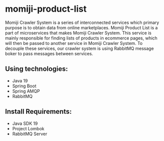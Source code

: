 # momiji-product-list

Momiji Crawler System is a series of interconnected services which primary purpose is to obtain data from online marketplaces.
Momiji Product List is a part of microservices that makes Momiji Crawler System. This service is mainly responsible for finding lists of products in ecommerce pages, which will then be passed to another service in Momiji Crawler System. To decouple these services, our crawler system is using RabbitMQ message boker to pass messages between services.


## Using technologies:
- Java 19
- Spring Boot
- Spring AMQP
- RabbitMQ

## Install Requirements:
- Java SDK 19
- Project Lombok
- RabbitMQ Server
